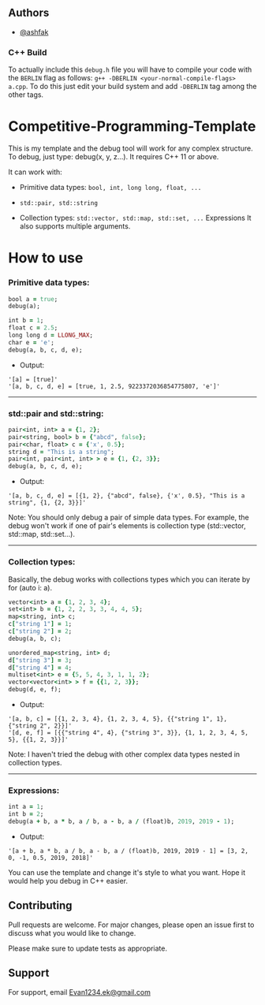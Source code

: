 
## Authors

- [@ashfak](https://www.github.com/Ashfak-Hossain)


### C++ Build 

To actually include this `debug.h` file you will have to compile your code with the `BERLIN` flag as follows: `g++ -DBERLIN <your-normal-compile-flags> a.cpp`. To do this just edit your build system and add `-DBERLIN` tag among the other tags.

# Competitive-Programming-Template

This is my template and the debug tool will work for any complex structure.
To debug, just type: debug(x, y, z...). It requires C++ 11 or above.

It can work with:

- Primitive data types: ```bool, int, long long, float, ...```

- ```std::pair, std::string```

- Collection types: ```std::vector, std::map, std::set, ...```
Expressions
It also supports multiple arguments.

# How to use

### Primitive data types:
 
```ruby
bool a = true;
debug(a);
```


```ruby
int b = 1;
float c = 2.5;
long long d = LLONG_MAX;
char e = 'e';
debug(a, b, c, d, e);
```

  -  Output:
 ```
'[a] = [true]'
'[a, b, c, d, e] = [true, 1, 2.5, 9223372036854775807, 'e']'
```
--------

### std::pair and std::string:
```ruby
pair<int, int> a = {1, 2};
pair<string, bool> b = {"abcd", false}; 
pair<char, float> c = {'x', 0.5};
string d = "This is a string";
pair<int, pair<int, int> > e = {1, {2, 3}};
debug(a, b, c, d, e);
```

  - Output:
```
'[a, b, c, d, e] = [{1, 2}, {"abcd", false}, {'x', 0.5}, "This is a string", {1, {2, 3}}]'
```
Note: You should only debug a pair of simple data types. For example, the debug won't work if one of pair's elements is collection type (std::vector, std::map, std::set...).

------

### Collection types:

Basically, the debug works with collections types which you can iterate by for (auto i: a).
 
```ruby
vector<int> a = {1, 2, 3, 4};
set<int> b = {1, 2, 2, 3, 3, 4, 4, 5};
map<string, int> c;
c["string 1"] = 1;
c["string 2"] = 2;
debug(a, b, c);
```
 
```ruby
unordered_map<string, int> d;
d["string 3"] = 3;
d["string 4"] = 4;
multiset<int> e = {5, 5, 4, 3, 1, 1, 2};
vector<vector<int> > f = {{1, 2, 3}};
debug(d, e, f);
```

  - Output:
 ```
'[a, b, c] = [{1, 2, 3, 4}, {1, 2, 3, 4, 5}, {{"string 1", 1}, {"string 2", 2}}]'
'[d, e, f] = [{{"string 4", 4}, {"string 3", 3}}, {1, 1, 2, 3, 4, 5, 5}, {{1, 2, 3}}]'
```
Note: I haven't tried the debug with other complex data types nested in collection types.

------

### Expressions:

```ruby
int a = 1;
int b = 2;
debug(a + b, a * b, a / b, a - b, a / (float)b, 2019, 2019 - 1);
```

  - Output:
```
'[a + b, a * b, a / b, a - b, a / (float)b, 2019, 2019 - 1] = [3, 2, 0, -1, 0.5, 2019, 2018]'
```
You can use the template and change it's style to what you want. Hope it would help you debug in C++ easier.

## Contributing

Pull requests are welcome. For major changes, please open an issue first
to discuss what you would like to change.

Please make sure to update tests as appropriate.

## Support

For support, email Evan1234.ek@gmail.com

